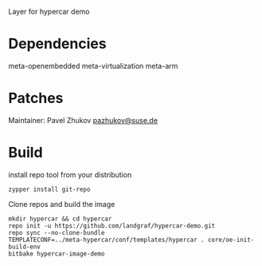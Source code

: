 Layer for hypercar demo

Dependencies
============
meta-openembedded
meta-virtualization
meta-arm


Patches
=======

Maintainer: Pavel Zhukov <pazhukov@suse.de>

Build
=====

install repo tool from your distribution
```
zypper install git-repo
```

Clone repos and build the image
```
mkdir hypercar && cd hypercar
repo init -u https://github.com/landgraf/hypercar-demo.git
repo sync --no-clone-bundle
TEMPLATECONF=../meta-hypercar/conf/templates/hypercar . core/oe-init-build-env
bitbake hypercar-image-demo
```

